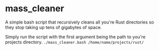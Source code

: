 # mass_cleaner
A simple bash script that recursively cleans all you're Rust directories so they stop taking up tens of gigabytes of space.

Simply run the script with the first argument being the path to you're projects directory.
`./mass_cleaner.bash /home/name/projects/rust/`
